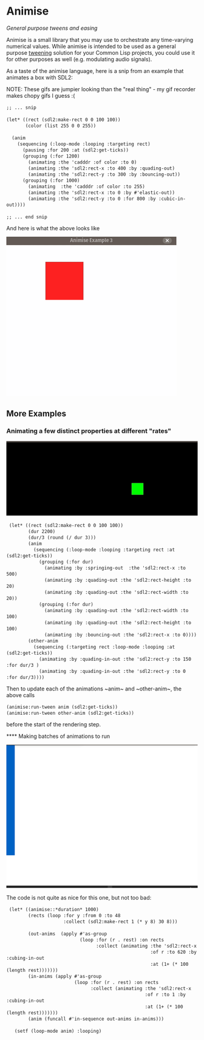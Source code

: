 
# Animise

*General purpose tweens and easing*

Animise is a small library that you may use to orchestrate any
time-varying numerical values. While animise is intended to be used as
a general purpose
[tweening](https://en.wikipedia.org/wiki/Inbetweening) solution for
your Common Lisp projects, you could use it for other purposes as well
(e.g. modulating audio signals).

As a taste of the animise language, here is a snip from an example
that animates a box with SDL2:

NOTE: These gifs are jumpier looking than the "real thing" - my gif
recorder makes chopy gifs I guess :(


    ;; ... snip
    
    (let* ((rect (sdl2:make-rect 0 0 100 100))
           (color (list 255 0 0 255))
        
      (anim 
        (sequencing (:loop-mode :looping :targeting rect)
          (pausing :for 200 :at (sdl2:get-ticks))
          (grouping (:for 1200)
            (animating :the 'cadddr :of color :to 0)
            (animating :the 'sdl2:rect-x :to 400 :by :quading-out)
            (animating :the 'sdl2:rect-y :to 300 :by :bouncing-out))
          (grouping (:for 1000)
            (animating  :the 'cadddr :of color :to 255)
            (animating :the 'sdl2:rect-x :to 0 :by #'elastic-out))
            (animating :the 'sdl2:rect-y :to 0 :for 800 :by :cubic-in-out))))

    ;; ... end snip

And here is what the above looks like

![Animise Example](.images/animise-eg-3.gif)


## More Examples

### Animating a few distinct properties at different "rates"

![Animise Example](.images/eg1.gif)



     (let* ((rect (sdl2:make-rect 0 0 100 100))
            (dur 2200)
            (dur/3 (round (/ dur 3)))
            (anim
              (sequencing (:loop-mode :looping :targeting rect :at (sdl2:get-ticks))
                (grouping (:for dur)
                  (animating :by :springing-out  :the 'sdl2:rect-x :to 500)
                  (animating :by :quading-out :the 'sdl2:rect-height :to 20)
                  (animating :by :quading-out :the 'sdl2:rect-width :to 20))
                (grouping (:for dur)
                  (animating :by :quading-out :the 'sdl2:rect-width :to 100)
                  (animating :by :quading-out :the 'sdl2:rect-height :to 100)
                  (animating :by :bouncing-out :the 'sdl2:rect-x :to 0))))
            (other-anim
              (sequencing (:targeting rect :loop-mode :looping :at (sdl2:get-ticks))
                (animating :by :quading-in-out :the 'sdl2:rect-y :to 150 :for dur/3 )
                (animating :by :quading-in-out :the 'sdl2:rect-y :to 0 :for dur/3))))
  

 Then to update each of the animations ~anim~ and ~other-anim~, the above calls



    (animise:run-tween anim (sdl2:get-ticks))
    (animise:run-tween other-anim (sdl2:get-ticks))


 before the start of the rendering step.

**** Making batches of animations to run

![another example](.images/wavy.gif)

 The code is not quite as nice for this one, but not too bad:



     (let* ((animise::*duration* 1000)
            (rects (loop :for y :from 0 :to 48
                         :collect (sdl2:make-rect 1 (* y 8) 30 8)))
  
            (out-anims  (apply #'as-group
                               (loop :for (r . rest) :on rects
                                     :collect (animating :the 'sdl2:rect-x
                                                         :of r :to 620 :by :cubing-in-out
                                                         :at (1+ (* 100 (length rest)))))))
            (in-anims (apply #'as-group
                             (loop :for (r . rest) :on rects
                                   :collect (animating :the 'sdl2:rect-x
                                                       :of r :to 1 :by :cubing-in-out
                                                       :at (1+ (* 100 (length rest)))))))
            (anim (funcall #'in-sequence out-anims in-anims)))
  
       (setf (loop-mode anim) :looping)

